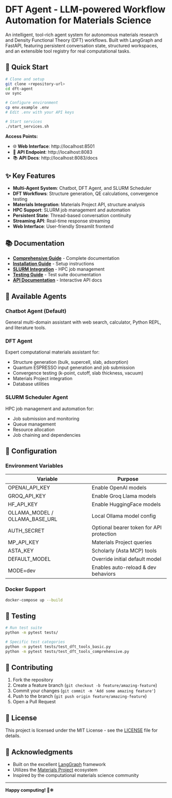 # DFT Agent - LLM-powered Workflow Automation for Materials Science

An intelligent, tool-rich agent system for autonomous materials research and Density Functional Theory (DFT) workflows. Built with LangGraph and FastAPI, featuring persistent conversation state, structured workspaces, and an extensible tool registry for real computational tasks.

## 🚀 Quick Start

```bash
# Clone and setup
git clone <repository-url>
cd dft-agent
uv sync

# Configure environment
cp env.example .env
# Edit .env with your API keys

# Start services
./start_services.sh
```

**Access Points:**
- 🌐 **Web Interface**: http://localhost:8501
- 🔧 **API Endpoint**: http://localhost:8083
- 📚 **API Docs**: http://localhost:8083/docs

## ✨ Key Features

- **Multi-Agent System**: Chatbot, DFT Agent, and SLURM Scheduler
- **DFT Workflows**: Structure generation, QE calculations, convergence testing
- **Materials Integration**: Materials Project API, structure analysis
- **HPC Support**: SLURM job management and automation
- **Persistent State**: Thread-based conversation continuity
- **Streaming API**: Real-time response streaming
- **Web Interface**: User-friendly Streamlit frontend

## 📚 Documentation

- **[Comprehensive Guide](docs/COMPREHENSIVE_GUIDE.md)** - Complete documentation
- **[Installation Guide](docs/guides/installation.md)** - Setup instructions
- **[SLURM Integration](docs/guides/SLURM_SCHEDULER.md)** - HPC job management
- **[Testing Guide](docs/guides/testing.md)** - Test suite documentation
- **[API Documentation](http://localhost:8083/docs)** - Interactive API docs

## 🤖 Available Agents

### Chatbot Agent (Default)
General multi-domain assistant with web search, calculator, Python REPL, and literature tools.

### DFT Agent
Expert computational materials assistant for:
- Structure generation (bulk, supercell, slab, adsorption)
- Quantum ESPRESSO input generation and job submission
- Convergence testing (k-point, cutoff, slab thickness, vacuum)
- Materials Project integration
- Database utilities

### SLURM Scheduler Agent
HPC job management and automation for:
- Job submission and monitoring
- Queue management
- Resource allocation
- Job chaining and dependencies

## 🔧 Configuration

### Environment Variables

| Variable | Purpose |
|----------|---------|
| OPENAI_API_KEY | Enable OpenAI models |
| GROQ_API_KEY | Enable Groq Llama models |
| HF_API_KEY | Enable HuggingFace models |
| OLLAMA_MODEL / OLLAMA_BASE_URL | Local Ollama model config |
| AUTH_SECRET | Optional bearer token for API protection |
| MP_API_KEY | Materials Project queries |
| ASTA_KEY | Scholarly (Asta MCP) tools |
| DEFAULT_MODEL | Override initial default model |
| MODE=dev | Enables auto-reload & dev behaviors |

### Docker Support

```bash
docker-compose up --build
```

## 🧪 Testing

```bash
# Run test suite
python -m pytest tests/

# Specific test categories
python -m pytest tests/test_dft_tools_basic.py
python -m pytest tests/test_dft_tools_comprehensive.py
```

## 🤝 Contributing

1. Fork the repository
2. Create a feature branch (`git checkout -b feature/amazing-feature`)
3. Commit your changes (`git commit -m 'Add some amazing feature'`)
4. Push to the branch (`git push origin feature/amazing-feature`)
5. Open a Pull Request

## 📄 License

This project is licensed under the MIT License - see the [LICENSE](LICENSE) file for details.

## 🙏 Acknowledgments

- Built on the excellent [LangGraph](https://github.com/langchain-ai/langgraph) framework
- Utilizes the [Materials Project](https://materialsproject.org/) ecosystem
- Inspired by the computational materials science community

---

**Happy computing! 🧪⚛️**
